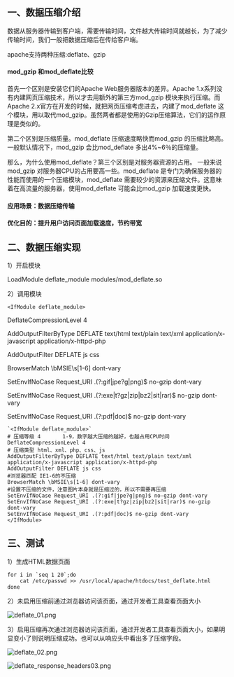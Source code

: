 ## 一、数据压缩介绍

数据从服务器传输到客户端，需要传输时间，文件越大传输时间就越长，为了减少传输时间，我们一般把数据压缩后在传给客户端。

apache支持两种压缩:deflate、gzip

#### mod_gzip 和mod_deflate比较

首先一个区别是安装它们的Apache Web服务器版本的差异。Apache 1.x系列没有内建网页压缩技术，所以才去用额外的第三方mod_gzip 模块来执行压缩。而Apache 2.x官方在开发的时候，就把网页压缩考虑进去，内建了mod_deflate 这个模块，用以取代mod_gzip。虽然两者都是使用的Gzip压缩算法，它们的运作原理是类似的。

第二个区别是压缩质量。mod_deflate 压缩速度略快而mod_gzip 的压缩比略高。一般默认情况下，mod_gzip 会比mod_deflate 多出4%~6％的压缩量。

那么，为什么使用mod_deflate？第三个区别是对服务器资源的占用。 一般来说mod_gzip 对服务器CPU的占用要高一些。mod_deflate 是专门为确保服务器的性能而使用的一个压缩模块，mod_deflate 需要较少的资源来压缩文件。这意味着在高流量的服务器，使用mod_deflate 可能会比mod_gzip 加载速度更快。

#### **应用场景：数据压缩传输**

#### **优化目的：提升用户访问页面加载速度，节约带宽**

## 二、数据压缩实现

1）开启模块

LoadModule deflate_module modules/mod_deflate.so

2）调用模块

`<IfModule deflate_module>`

DeflateCompressionLevel 4

AddOutputFilterByType DEFLATE text/html text/plain text/xml application/x-javascript application/x-httpd-php

AddOutputFilter DEFLATE js css

BrowserMatch \bMSIE\s[1-6] dont-vary

SetEnvIfNoCase Request_URI .(?:gif|jpe?g|png)$ no-gzip dont-vary

SetEnvIfNoCase Request_URI .(?:exe|t?gz|zip|bz2|sit|rar)$ no-gzip dont-vary

SetEnvIfNoCase Request_URI .(?:pdf|doc)$ no-gzip dont-vary

```
`<IfModule deflate_module>`
# 压缩等级 4       1-9，数字越大压缩的越好，也越占用CPU时间
DeflateCompressionLevel 4
# 压缩类型 html、xml、php、css、js
AddOutputFilterByType DEFLATE text/html text/plain text/xml application/x-javascript application/x-httpd-php
AddOutputFilter DEFLATE js css
#浏览器匹配 IE1-6的不压缩
BrowserMatch \bMSIE\s[1-6] dont-vary
#设置不压缩的文件，注意图片本身就是压缩过的，所以不需要再压缩
SetEnvIfNoCase Request_URI .(?:gif|jpe?g|png)$ no-gzip dont-vary
SetEnvIfNoCase Request_URI .(?:exe|t?gz|zip|bz2|sit|rar)$ no-gzip dont-vary
SetEnvIfNoCase Request_URI .(?:pdf|doc)$ no-gzip dont-vary
</IfModule>
```

## 三、测试

1）生成HTML数据页面

```
for i in `seq 1 20`;do
    cat /etc/passwd >> /usr/local/apache/htdocs/test_deflate.html
done
```

2）未启用压缩前通过浏览器访问该页面，通过开发者工具查看页面大小

![deflate_01.png](https://www.zutuanxue.com:8000/static/media/images/2020/10/18/1603015649123.png)

3）启用压缩再次通过浏览器访问该页面，通过开发者工具查看页面大小，如果明显变小了则说明压缩成功。也可以从响应头中看出多了压缩字段。

![deflate_02.png](https://www.zutuanxue.com:8000/static/media/images/2020/10/18/1603015669906.png)

![deflate_response_headers03.png](https://www.zutuanxue.com:8000/static/media/images/2020/10/18/1603015686310.png)
